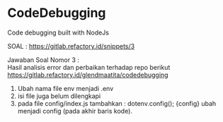 # CodeDebugging

Code debugging built with NodeJs

SOAL : https://gitlab.refactory.id/snippets/3 <br>

Jawaban Soal Nomor 3 : <br>
Hasil analisis error dan perbaikan terhadap repo berikut https://gitlab.refactory.id/glendmaatita/codedebugging <br>
1. Ubah nama file env menjadi .env
2. isi file juga belum dilengkapi
3. pada file config/index.js tambahkan :
    dotenv.config();
    {config} ubah menjadi config (pada akhir baris kode).
    
